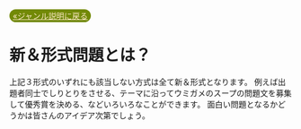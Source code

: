 <a style="background-color:#728905;color:blanchedalmond;padding:3px 6px;border-radius:20px;" href="/wiki/ja/genre">«ジャンル説明に戻る</a>

# 新＆形式問題とは？
上記３形式のいずれにも該当しない方式は全て新＆形式となります。
例えば出題者同士でしりとりをさせる、テーマに沿ってウミガメのスープの問題文を募集して優秀賞を決める、などいろいろなことができます。
面白い問題となるかどうかは皆さんのアイデア次第でしょう。
